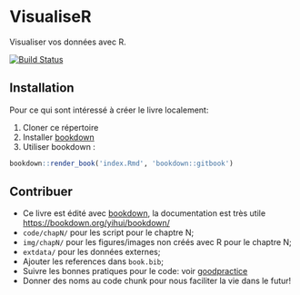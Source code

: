 # VisualiseR

Visualiser vos données avec R.

[![Build Status](https://travis-ci.org/inSileco/VisualiseR.svg?branch=devel)](https://travis-ci.org/inSileco/VisualiseR)



## Installation

Pour ce qui sont intéressé à créer le livre localement:

1. Cloner ce répertoire
2. Installer [bookdown](https://github.com/rstudio/bookdownw/)
3. Utiliser bookdown :

```R
bookdown::render_book('index.Rmd', 'bookdown::gitbook')
```



## Contribuer

- Ce livre est édité avec [bookdown](https://github.com/rstudio/bookdownw/), la documentation est très utile https://bookdown.org/yihui/bookdown/
- `code/chapN/` pour les script pour le chaptre N;
- `img/chapN/` pour les figures/images non créés avec R pour le chaptre N;
- `extdata/` pour les données externes;
- Ajouter les references dans `book.bib`;
- Suivre les bonnes pratiques pour le code: voir [goodpractice](https://github.com/MangoTheCat/goodpractice)
- Donner des noms au code chunk pour nous faciliter la vie dans le futur!
